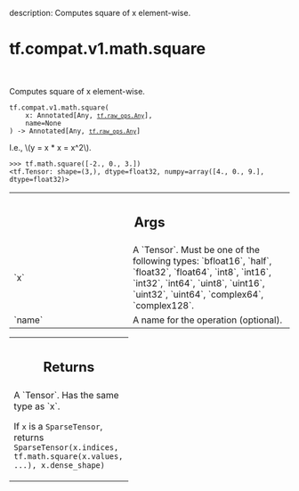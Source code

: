 description: Computes square of x element-wise.

<div itemscope itemtype="http://developers.google.com/ReferenceObject">
<meta itemprop="name" content="tf.compat.v1.math.square" />
<meta itemprop="path" content="Stable" />
</div>

# tf.compat.v1.math.square

<!-- Insert buttons and diff -->

<table class="tfo-notebook-buttons tfo-api nocontent" align="left">

</table>



Computes square of x element-wise.


<pre class="devsite-click-to-copy prettyprint lang-py tfo-signature-link">
<code>tf.compat.v1.math.square(
    x: Annotated[Any, <a href="../../../../tf/raw_ops/Any.md"><code>tf.raw_ops.Any</code></a>],
    name=None
) -> Annotated[Any, <a href="../../../../tf/raw_ops/Any.md"><code>tf.raw_ops.Any</code></a>]
</code></pre>



<!-- Placeholder for "Used in" -->

I.e., \\(y = x * x = x^2\\).

```
>>> tf.math.square([-2., 0., 3.])
<tf.Tensor: shape=(3,), dtype=float32, numpy=array([4., 0., 9.], dtype=float32)>
```

<!-- Tabular view -->
 <table class="responsive fixed orange">
<colgroup><col width="214px"><col></colgroup>
<tr><th colspan="2"><h2 class="add-link">Args</h2></th></tr>

<tr>
<td>
`x`<a id="x"></a>
</td>
<td>
A `Tensor`. Must be one of the following types: `bfloat16`, `half`, `float32`, `float64`, `int8`, `int16`, `int32`, `int64`, `uint8`, `uint16`, `uint32`, `uint64`, `complex64`, `complex128`.
</td>
</tr><tr>
<td>
`name`<a id="name"></a>
</td>
<td>
A name for the operation (optional).
</td>
</tr>
</table>



<!-- Tabular view -->
 <table class="responsive fixed orange">
<colgroup><col width="214px"><col></colgroup>
<tr><th colspan="2"><h2 class="add-link">Returns</h2></th></tr>
<tr class="alt">
<td colspan="2">
A `Tensor`. Has the same type as `x`.

If `x` is a `SparseTensor`, returns
`SparseTensor(x.indices, tf.math.square(x.values, ...), x.dense_shape)`
</td>
</tr>

</table>

